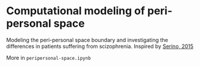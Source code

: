 # Computational modeling of peri-personal space 

Modeling the peri-personal space boundary and investigating the differences in patients suffering from scizophrenia. Inspired by [Serino, 2015](https://www.nature.com/articles/srep18603)

More in `peripersonal-space.ipynb`
